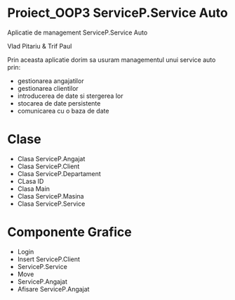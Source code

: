 # Proiect_OOP3 ServiceP.Service Auto

Aplicatie de management ServiceP.Service Auto

Vlad Pitariu & Trif Paul

Prin aceasta aplicatie dorim sa usuram managementul unui service auto prin:
- gestionarea angajatilor
- gestionarea clientilor
- introducerea de date si stergerea lor
- stocarea de date persistente
- comunicarea cu o baza de date



# Clase
- Clasa ServiceP.Angajat
- Clasa ServiceP.Client
- Clasa ServiceP.Departament
- CLasa ID
- Clasa Main
- Clasa ServiceP.Masina
- Clasa ServiceP.Service

# Componente Grafice
- Login
- Insert ServiceP.Client
- ServiceP.Service
- Move
- ServiceP.Angajat
- Afisare ServiceP.Angajat

